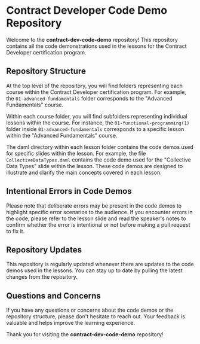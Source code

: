 # Contract Developer Code Demo Repository

Welcome to the **contract-dev-code-demo** repository! This repository contains all the code demonstrations used in the lessons for the Contract Developer certification program.

## Repository Structure
At the top level of the repository, you will find folders representing each course within the Contract Developer certification program. For example, the `01-advanced-fundamentals` folder corresponds to the "Advanced Fundamentals" course.

Within each course folder, you will find subfolders representing individual lessons within the course. For instance, the `01-functional-programming(1)` folder inside `01-advanced-fundamentals` corresponds to a specific lesson within the "Advanced Fundamentals" course.

The daml directory within each lesson folder contains the code demos used for specific slides within the lesson. For example, the file `CollectiveDataTypes.daml` contains the code demo used for the "Collective Data Types" slide within the lesson. These code demos are designed to illustrate and clarify the main concepts covered in each lesson.

## Intentional Errors in Code Demos
Please note that deliberate errors may be present in the code demos to highlight specific error scenarios to the audience. If you encounter errors in the code, please refer to the lesson slide and read the speaker's notes to confirm whether the error is intentional or not before making a pull request to fix it.

## Repository Updates
This repository is regularly updated whenever there are updates to the code demos used in the lessons. You can stay up to date by pulling the latest changes from the repository.

## Questions and Concerns
If you have any questions or concerns about the code demos or the repository structure, please don't hesitate to reach out. Your feedback is valuable and helps improve the learning experience.

Thank you for visiting the **contract-dev-code-demo** repository!
